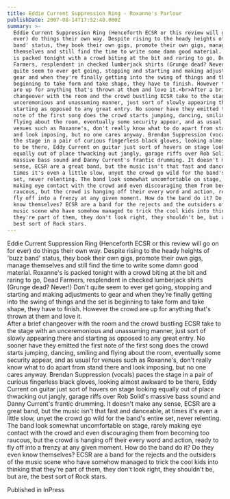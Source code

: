 ```yaml
---
title: Eddie Current Suppression Ring - Roxanne's Parlour
publishDate: 2007-08-14T17:52:40.000Z
summary: >-
  Eddie Current Suppression Ring (Henceforth ECSR or this review will go on for
  ever) do things their own way. Despite rising to the heady heights of 'buzz
  band' status, they book their own gigs, promote their own gigs, manage
  themselves and still find the time to write some damn good material. Roxanne's
  is packed tonight with a crowd biting at the bit and raring to go, Dead
  Farmers, resplendent in checked lumberjack shirts (Grunge dead? Never!) Don't
  quite seem to ever get going, stopping and starting and making adjustments to
  gear and when they're finally getting into the swing of things and the set is
  beginning to take form and take shape, they have to finish. However the crowd
  are up for anything that's thrown at them and love it.<br>After a brief
  changeover with the room and the crowd bustling ECSR take to the stage with an
  unceremonious and unassuming manner, just sort of slowly appearing there and
  starting as opposed to any great entry. No sooner have they emitted the first
  note of the first song does the crowd starts jumping, dancing, smiling and
  flying about the room, eventually some security appear, and as usual for
  venues such as Roxanne's, don't really know what to do apart from stand there
  and look imposing, but no one cares anyway. Brendan Suppression (vocals) paces
  the stage in a pair of curious fingerless black gloves, looking almost awkward
  to be there, Eddy Current on guitar just sort of hovers on stage looking
  equally out of place thwacking out jangly, garage riffs over Rob Solid's
  massive bass sound and Danny Current's frantic drumming. It doesn't make any
  sense, ECSR are a great band, but the music isn't that fast and danceable, at
  times it's even a little slow, unyet the crowd go wild for the band's entire
  set, never relenting. The band look somewhat uncomfortable on stage, rarely
  making eye contact with the crowd and even discouraging them from becoming too
  raucous, but the crowd is hanging off their every word and action, ready to
  fly off into a frenzy at any given moment. How do the band do it? Do they even
  know themselves? ECSR are a band for the rejects and the outsiders of the
  music scene who have somehow managed to trick the cool kids into thinking that
  they're part of them, they don't look right, they shouldn't be, but are, the
  best sort of Rock stars.
---
```

Eddie Current Suppression Ring (Henceforth ECSR or this review will go on for ever) do things their own way. Despite rising to the heady heights of 'buzz band' status, they book their own gigs, promote their own gigs, manage themselves and still find the time to write some damn good material. Roxanne's is packed tonight with a crowd biting at the bit and raring to go, Dead Farmers, resplendent in checked lumberjack shirts (Grunge dead? Never!) Don't quite seem to ever get going, stopping and starting and making adjustments to gear and when they're finally getting into the swing of things and the set is beginning to take form and take shape, they have to finish. However the crowd are up for anything that's thrown at them and love it.<br>After a brief changeover with the room and the crowd bustling ECSR take to the stage with an unceremonious and unassuming manner, just sort of slowly appearing there and starting as opposed to any great entry. No sooner have they emitted the first note of the first song does the crowd starts jumping, dancing, smiling and flying about the room, eventually some security appear, and as usual for venues such as Roxanne's, don't really know what to do apart from stand there and look imposing, but no one cares anyway. Brendan Suppression (vocals) paces the stage in a pair of curious fingerless black gloves, looking almost awkward to be there, Eddy Current on guitar just sort of hovers on stage looking equally out of place thwacking out jangly, garage riffs over Rob Solid's massive bass sound and Danny Current's frantic drumming. It doesn't make any sense, ECSR are a great band, but the music isn't that fast and danceable, at times it's even a little slow, unyet the crowd go wild for the band's entire set, never relenting. The band look somewhat uncomfortable on stage, rarely making eye contact with the crowd and even discouraging them from becoming too raucous, but the crowd is hanging off their every word and action, ready to fly off into a frenzy at any given moment. How do the band do it? Do they even know themselves? ECSR are a band for the rejects and the outsiders of the music scene who have somehow managed to trick the cool kids into thinking that they're part of them, they don't look right, they shouldn't be, but are, the best sort of Rock stars.


Published in InPress
